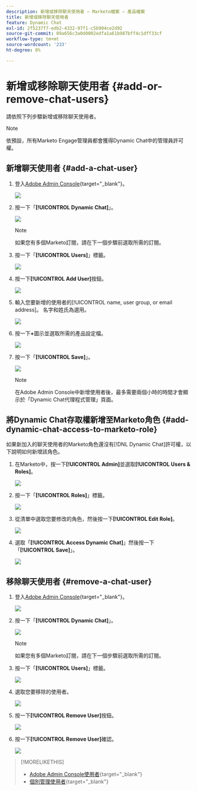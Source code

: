 ```yaml
---
description: 新增或移除聊天使用者 — Marketo檔案 — 產品檔案
title: 新增或移除聊天使用者
feature: Dynamic Chat
exl-id: 2f5237f7-edb2-4332-97f1-c5b904ce2d92
source-git-commit: 09a656c3a0d0002edfa1a61b987bff4c1dff33cf
workflow-type: tm+mt
source-wordcount: '233'
ht-degree: 8%

---
```


# 新增或移除聊天使用者 {#add-or-remove-chat-users}

請依照下列步驟新增或移除聊天使用者。

>[!NOTE]
>
>依預設，所有Marketo Engage管理員都會獲得Dynamic Chat中的管理員許可權。

## 新增聊天使用者 {#add-a-chat-user}

1. 登入[Adobe Admin Console](https://adminconsole.adobe.com/){target="_blank"}。

   ![](assets/add-or-remove-chat-users-1.png)

1. 按一下「**[!UICONTROL Dynamic Chat]**」。

   ![](assets/add-or-remove-chat-users-2.png)

   >[!NOTE]
   >
   >如果您有多個Marketo訂閱，請在下一個步驟前選取所需的訂閱。

1. 按一下「**[!UICONTROL Users]**」標籤。

   ![](assets/add-or-remove-chat-users-3.png)

1. 按一下&#x200B;**[!UICONTROL Add User]**&#x200B;按鈕。

   ![](assets/add-or-remove-chat-users-4.png)

1. 輸入您要新增的使用者的[!UICONTROL name, user group, or email address]。 名字和姓氏為選用。

   ![](assets/add-or-remove-chat-users-5.png)

1. 按一下&#x200B;**+**&#x200B;圖示並選取所需的產品設定檔。

   ![](assets/add-or-remove-chat-users-6.png)

1. 按一下「**[!UICONTROL Save]**」。

   ![](assets/add-or-remove-chat-users-7.png)

   >[!NOTE]
   >
   >在Adobe Admin Console中新增使用者後，最多需要兩個小時的時間才會顯示於「Dynamic Chat代理程式管理」頁面。

## 將Dynamic Chat存取權新增至Marketo角色 {#add-dynamic-chat-access-to-marketo-role}

如果新加入的聊天使用者的Marketo角色還沒有[!DNL Dynamic Chat]許可權，以下說明如何新增該角色。

1. 在Marketo中，按一下&#x200B;**[!UICONTROL Admin]**&#x200B;並選取&#x200B;**[!UICONTROL Users & Roles]**。

   ![](assets/add-or-remove-chat-users-8.png)

1. 按一下「**[!UICONTROL Roles]**」標籤。

   ![](assets/add-or-remove-chat-users-9.png)

1. 從清單中選取您要修改的角色，然後按一下&#x200B;**[!UICONTROL Edit Role]**。

   ![](assets/add-or-remove-chat-users-10.png)

1. 選取「**[!UICONTROL Access Dynamic Chat]**」然後按一下「**[!UICONTROL Save]**」。

   ![](assets/add-or-remove-chat-users-11.png)

## 移除聊天使用者 {#remove-a-chat-user}

1. 登入[Adobe Admin Console](https://adminconsole.adobe.com/){target="_blank"}。

   ![](assets/add-or-remove-chat-users-12.png)

1. 按一下「**[!UICONTROL Dynamic Chat]**」。

   ![](assets/add-or-remove-chat-users-13.png)

   >[!NOTE]
   >
   >如果您有多個Marketo訂閱，請在下一個步驟前選取所需的訂閱。

1. 按一下「**[!UICONTROL Users]**」標籤。

   ![](assets/add-or-remove-chat-users-14.png)

1. 選取您要移除的使用者。

   ![](assets/add-or-remove-chat-users-15.png)

1. 按一下&#x200B;**[!UICONTROL Remove User]**&#x200B;按鈕。

   ![](assets/add-or-remove-chat-users-16.png)

1. 按一下&#x200B;**[!UICONTROL Remove User]**&#x200B;確認。

   ![](assets/add-or-remove-chat-users-17.png)

>[!MORELIKETHIS]
>
>* [Adobe Admin Console使用者](https://helpx.adobe.com/tw/enterprise/using/users.html){target="_blank"}
>* [個別管理使用者](https://helpx.adobe.com/tw/enterprise/using/manage-users-individually.html){target="_blank"}
